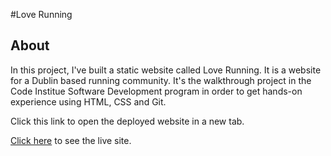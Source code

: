 #Love Running

## About

In this project, I've built a static website called Love Running. It is a website for a Dublin based running community. It's the walkthrough project in the Code Institue Software Development program in order to get hands-on experience using HTML, CSS and Git.

Click this link to open the deployed website in a new tab.

[Click here](https://codewithmaik.github.io/love-running/) to see the live site.

